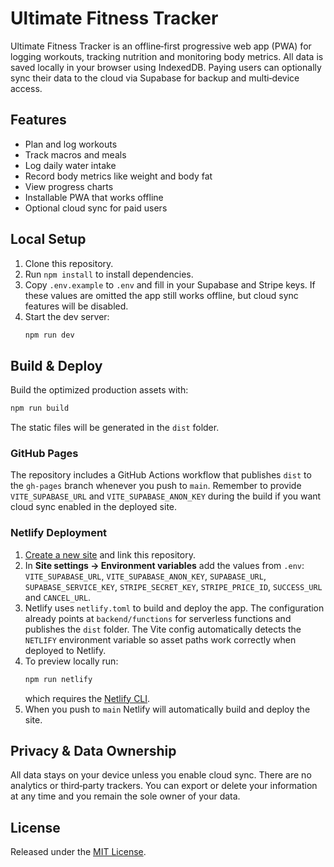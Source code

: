 # Ultimate Fitness Tracker

Ultimate Fitness Tracker is an offline‑first progressive web app (PWA) for logging workouts, tracking nutrition and monitoring body metrics. All data is saved locally in your browser using IndexedDB. Paying users can optionally sync their data to the cloud via Supabase for backup and multi‑device access.

## Features
- Plan and log workouts
- Track macros and meals
- Log daily water intake
- Record body metrics like weight and body fat
- View progress charts
- Installable PWA that works offline
- Optional cloud sync for paid users

## Local Setup
1. Clone this repository.
2. Run `npm install` to install dependencies.
3. Copy `.env.example` to `.env` and fill in your Supabase and Stripe keys. If
   these values are omitted the app still works offline, but cloud sync features
   will be disabled.
4. Start the dev server:
   ```bash
   npm run dev
   ```

## Build & Deploy
Build the optimized production assets with:
```bash
npm run build
```
The static files will be generated in the `dist` folder.

### GitHub Pages
The repository includes a GitHub Actions workflow that publishes `dist` to the `gh-pages` branch whenever you push to `main`.
Remember to provide `VITE_SUPABASE_URL` and `VITE_SUPABASE_ANON_KEY` during the build if you want cloud sync enabled in the deployed site.

### Netlify Deployment
1. [Create a new site](https://app.netlify.com) and link this repository.
2. In **Site settings → Environment variables** add the values from `.env`:
   `VITE_SUPABASE_URL`, `VITE_SUPABASE_ANON_KEY`, `SUPABASE_URL`,
   `SUPABASE_SERVICE_KEY`, `STRIPE_SECRET_KEY`, `STRIPE_PRICE_ID`,
   `SUCCESS_URL` and `CANCEL_URL`.
3. Netlify uses `netlify.toml` to build and deploy the app. The configuration
   already points at `backend/functions` for serverless functions and publishes
   the `dist` folder.
   The Vite config automatically detects the `NETLIFY` environment variable so
   asset paths work correctly when deployed to Netlify.
4. To preview locally run:
   ```bash
   npm run netlify
   ```
   which requires the [Netlify CLI](https://docs.netlify.com/cli/get-started/).
5. When you push to `main` Netlify will automatically build and deploy the site.

## Privacy & Data Ownership
All data stays on your device unless you enable cloud sync. There are no analytics or third‑party trackers. You can export or delete your information at any time and you remain the sole owner of your data.

## License
Released under the [MIT License](LICENSE).
